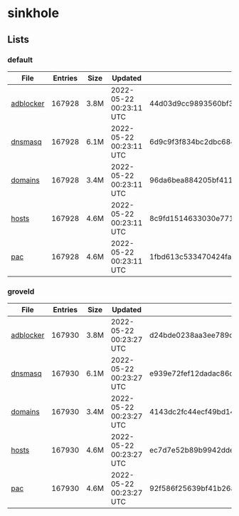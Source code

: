 # sinkhole

## Lists

### default

|File|Entries|Size|Updated|Hash|
|-|-|-|-|-|
|[adblocker](https://raw.githubusercontent.com/groveld/sinkhole/lists/default/adblocker.txt)|167928|3.8M|2022-05-22 00:23:11 UTC|44d03d9cc9893560bf367402297d6333ea20e251197553f3c9c49c87781364b5|
|[dnsmasq](https://raw.githubusercontent.com/groveld/sinkhole/lists/default/dnsmasq.txt)|167928|6.1M|2022-05-22 00:23:11 UTC|6d9c9f3f834bc2dbc68437abe7d37f316872c03904a4fea12e5f86574843573a|
|[domains](https://raw.githubusercontent.com/groveld/sinkhole/lists/default/domains.txt)|167928|3.4M|2022-05-22 00:23:11 UTC|96da6bea884205bf411920d577b51c274fdccf6a3df53462c51c43a740118fc4|
|[hosts](https://raw.githubusercontent.com/groveld/sinkhole/lists/default/hosts.txt)|167928|4.6M|2022-05-22 00:23:11 UTC|8c9fd1514633030e77102dbedb73c610f0a6a1cc9e9b60435bd91862bd0805c9|
|[pac](https://raw.githubusercontent.com/groveld/sinkhole/lists/default/pac.txt)|167928|4.6M|2022-05-22 00:23:11 UTC|1fbd613c533470424fa2669a15348f089fb175f7ebd7d27c09f5bef28bef50aa|

### groveld

|File|Entries|Size|Updated|Hash|
|-|-|-|-|-|
|[adblocker](https://raw.githubusercontent.com/groveld/sinkhole/lists/groveld/adblocker.txt)|167930|3.8M|2022-05-22 00:23:27 UTC|d24bde0238aa3ee789c79b8525561d7cc0e734ea81899f4ca2be60fb53856f89|
|[dnsmasq](https://raw.githubusercontent.com/groveld/sinkhole/lists/groveld/dnsmasq.txt)|167930|6.1M|2022-05-22 00:23:27 UTC|e939e72fef12dadac86c8bcea7333197f6cd21bcbcc75de55d08fc049a1c46e3|
|[domains](https://raw.githubusercontent.com/groveld/sinkhole/lists/groveld/domains.txt)|167930|3.4M|2022-05-22 00:23:27 UTC|4143dc2fc44ecf49bd14163957293944ccc73fb7a5e23dce7bf2cca3babda2eb|
|[hosts](https://raw.githubusercontent.com/groveld/sinkhole/lists/groveld/hosts.txt)|167930|4.6M|2022-05-22 00:23:27 UTC|ec7d7e52b89b9942dde9c74ae7a1d002f9e493fea9c12cdab56c6fb542cdfe65|
|[pac](https://raw.githubusercontent.com/groveld/sinkhole/lists/groveld/pac.txt)|167930|4.6M|2022-05-22 00:23:27 UTC|92f586f25639bf41b26a530332f2e224d068df44ce5a33f7feeb31262e10d8de|
